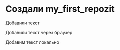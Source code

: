 ﻿# Создали my_first_repozit

Добавили текст

Добавили текст через браузер

 Добавим текст локально
 